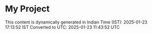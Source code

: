 # My Project

This content is dynamically generated in Indian Time (IST): 2025-01-23 17:13:52 IST
Converted to UTC: 2025-01-23 11:43:52 UTC
